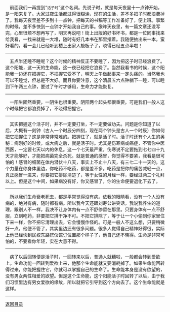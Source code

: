 &emsp;前面我们一再提到“``活子时``”这个名词。先说子时，就是每天夜里十一点钟开始，是一阳来复了。大家过夜生活都过得很糊涂，现在的生活，差不多把子时都浪费掉了。我每天夜里差不多到十一点钟，把每天的书稿等工作准备好了，便上班。事繁的时候，差不多快到一点钟才开始我自己的事。像昨天夜里，有一篇文章还没写完，心里很烦不想再写了，明天再说吧！街上出版的好书坏书，都是一位同事找来给我看，一找来就是一大堆，随时有好几本书在那里摆着。我随便抽出来一本，蛮好看的。看一会儿已经听到楼上出家人敲板子了，晓得已经五点半啦！
___
&emsp;五点半还睡不睡呢？这个时候的精神反正不要睡了，因为把这子时已经浪费了。这个阳能，这一天的生命能，这一夜已经把它浪费了。当然我看书的时候，这个阳能我一边还在把握它，不把握它受不了，明天上午做起事来一定头痛的。当然我也可以不睡觉，但总是不大好。而且你要注意，这个清晨五六点钟躺下一睡，可以睡到下午两三点钟，要过了午时才够用，生命力才能恢复。
___
&emsp;一阳生固然重要，一阴生也很重要。阴阳两个起头都很重要。可是我们一般人这个时候把它都浪费掉了，不晓得把握它。
___
&emsp;其实把握这个活子时，并不一定要打坐，不一定要做功夫。问题是你知道了以后，大概有一刻钟（古人一个时辰分四刻，现在两个钟头是古人一个时辰）你如何把它把握住？这是非常非常难的。把握住了，就是活子时。活子时还有个人生的奥秘：病刚好的时候，或大病之后，就是活子时。尤其是伤寒病或癌症，不管你中医西医，一定要七天以内的休息。这一个七天最严重，伤寒说不定要拖到七七四十九天才能够好，才能把病菌完全杀死。就是普通的感冒，你觉得不要紧，我看是很可怕的！感冒的细菌在体内潜伏十八天，事实上不止十八天，有三七二十一天的。这个力量在你身体里边，你吃药不吃药，都是差不多。吃药是把你的痛苦减轻一点，真正感冒一进来，你要把它排除清楚了，等于女性的月经一样，要经过两三个礼拜以上。但是这个中间，如果病没有好，你又感冒了，你的生命便要退化下去了。
___
&emsp;所以我们生命衰老死去，都是平常觉得没有病。依我的眼睛看，没有一个人没有病的，绝对有病，随时都有病。所以我今天还跟刘寿公讲笑话，我说我养生的道理，跟别人不一样，我决不让身体内有一点不舒停留在那里。只要身体有一点不舒服，立刻吃药，非要把它排干净不可。不把它排除了，等于让一个小偷到你家里住下来一样，你不把它清理出去，它会慢慢作怪的。可是一般人不这么想，只要稍微好一点，他便不管了，其实里边还有很多问题。很多人觉得自己精神好得很，实际上他已经快到民权东路殡仪馆订位置那个样子了，他自己还不晓得。生命是非常可怕的，不要看你年轻，实在大意不得。
___
&emsp;病了以后回转便是活子时，一回转来以后，普通人就糟啦，一般都会转到爱欲上。生命功能一回转到爱欲上来，他那个生命能就又要消耗掉了。如果生命能回转得过来，你能把握住它，你就可以掌握自己的生命了。生命能本身是没有欲望的，没有男女两性相爱的欲望。但是这个生命能，这个阳能活子时回转了以后，由于我们习惯里边有男女爱欲的缘故，所以就把它引导到这个方向去了。这个生命能就是这样。
___
[返回目录](../../../master/README.md#目录)